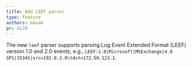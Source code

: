 ```yaml
---
title: Add LEEF parser
type: feature
authors: mavam
pr: 4178
---
```


The new `leef` parser supports parsing Log Event Extended Format (LEEF) version
1.0 and 2.0 events, e.g.,
`LEEF:1.0|Microsoft|MSExchange|4.0 SP1|15345|src=192.0.2.0\tdst=172.50.123.1`.
